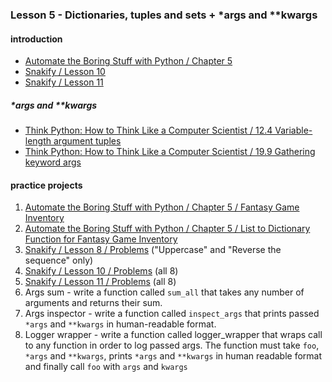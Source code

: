 ### Lesson 5 - Dictionaries, tuples and sets + \*args and \*\*kwargs
#### introduction
- [Automate the Boring Stuff with Python / Chapter 5](https://automatetheboringstuff.com/chapter5/)
- [Snakify / Lesson 10](https://snakify.org/lessons/sets/)
- [Snakify / Lesson 11](https://snakify.org/lessons/dictionaries_dicts/)
#####  \*args and \*\*kwargs
- [Think Python: How to Think Like a Computer Scientist / 12.4  Variable-length argument tuples](http://greenteapress.com/thinkpython2/html/thinkpython2013.html#sec144)
- [Think Python: How to Think Like a Computer Scientist / 19.9  Gathering keyword args](http://greenteapress.com/thinkpython2/html/thinkpython2020.html#sec231)
#### practice projects
1. [Automate the Boring Stuff with Python / Chapter 5 / Fantasy Game Inventory](https://automatetheboringstuff.com/chapter5/)
1. [Automate the Boring Stuff with Python / Chapter 5 / List to Dictionary Function for Fantasy Game Inventory](https://automatetheboringstuff.com/chapter5/)
1. [Snakify / Lesson 8 / Problems](https://snakify.org/lessons/functions/problems/) ("Uppercase" and "Reverse the sequence" only)
1. [Snakify / Lesson 10 / Problems](https://snakify.org/lessons/sets/problems/) (all 8)
1. [Snakify / Lesson 11 / Problems](https://snakify.org/lessons/dictionaries_dicts/problems/) (all 8)
1. Args sum - write a function called `sum_all` that takes any number of arguments and returns their sum.
1. Args inspector - write a function called `inspect_args` that prints passed `*args` and `**kwargs` in human-readable format.
1. Logger wrapper - write a function called logger_wrapper that wraps call to any function in order to log passed args.
The function must take `foo`, `*args` and `**kwargs`, prints `*args` and `**kwargs` in human readable format and finally call `foo` with `args` and `kwargs`
